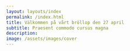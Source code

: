 ```yaml
---
layout: layouts/index
permalink: /index.html
title: Välkommen på vårt bröllop den 27 april 
subtitle: Praesent commodo cursus magna
description: 
image: /assets/images/cover
---
```

